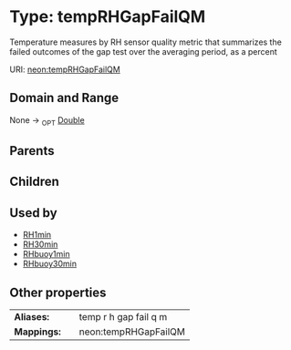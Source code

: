 
# Type: tempRHGapFailQM


Temperature measures by RH sensor quality metric that summarizes the failed outcomes of the gap test over the averaging period, as a percent

URI: [neon:tempRHGapFailQM](https://data.neonscience.org/tempRHGapFailQM)


## Domain and Range

None ->  <sub>OPT</sub> [Double](types/Double.md)

## Parents


## Children


## Used by

 * [RH1min](RH1min.md)
 * [RH30min](RH30min.md)
 * [RHbuoy1min](RHbuoy1min.md)
 * [RHbuoy30min](RHbuoy30min.md)

## Other properties

|  |  |  |
| --- | --- | --- |
| **Aliases:** | | temp r h gap fail q m |
| **Mappings:** | | neon:tempRHGapFailQM |

